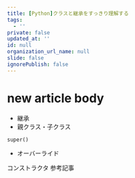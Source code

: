 ```yaml
---
title: [Python]クラスと継承をすっきり理解する
tags:
  - ''
private: false
updated_at: ''
id: null
organization_url_name: null
slide: false
ignorePublish: false
---
```

# new article body


- 継承
- 親クラス・子クラス

```
super()
```
- オーバーライド


コンストラクタ
参考記事